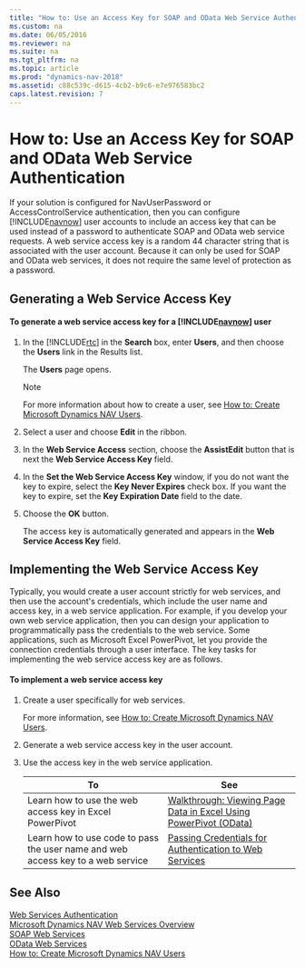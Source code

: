 ```yaml
---
title: "How to: Use an Access Key for SOAP and OData Web Service Authentication"
ms.custom: na
ms.date: 06/05/2016
ms.reviewer: na
ms.suite: na
ms.tgt_pltfrm: na
ms.topic: article
ms.prod: "dynamics-nav-2018"
ms.assetid: c88c539c-d615-4cb2-b9c6-e7e976583bc2
caps.latest.revision: 7
---
```

# How to: Use an Access Key for SOAP and OData Web Service Authentication
If your solution is configured for NavUserPassword or AccessControlService authentication, then you can configure [!INCLUDE[navnow](includes/navnow_md.md)] user accounts to include an access key that can be used instead of a password to authenticate SOAP and OData web service requests. A web service access key is a random 44 character string that is associated with the user account. Because it can only be used for SOAP and OData web services, it does not require the same level of protection as a password.  
  
## Generating a Web Service Access Key  
  
#### To generate a web service access key for a [!INCLUDE[navnow](includes/navnow_md.md)] user  
  
1.  In the [!INCLUDE[rtc](includes/rtc_md.md)] in the **Search** box, enter **Users**, and then choose the **Users** link in the Results list.  
  
     The **Users** page opens.  
  
    > [!NOTE]  
    >  For more information about how to create a user, see [How to: Create Microsoft Dynamics NAV Users](How-to--Create-Microsoft-Dynamics-NAV-Users.md).  
  
2.  Select a user and choose **Edit** in the ribbon.  
  
3.  In the **Web Service Access** section, choose the **AssistEdit** button that is next the **Web Service Access Key** field.  
  
4.  In the **Set the Web Service Access Key** window, if you do not want the key to expire, select the **Key Never Expires** check box. If you want the key to expire, set the **Key Expiration Date** field to the date.  
  
5.  Choose the **OK** button.  
  
     The access key is automatically generated and appears in the **Web Service Access Key** field.  
  
## Implementing the Web Service Access Key  
 Typically, you would create a user account strictly for web services, and then use the account's credentials, which include the user name and access key, in a web service application. For example, if you develop your own web service application, then you can design your application to programmatically pass the credentials to the web service. Some applications, such as Microsoft Excel PowerPivot, let you provide the connection credentials through a user interface. The key tasks for implementing the web service access key are as follows.  
  
#### To implement a web service access key  
  
1.  Create a user specifically for web services.  
  
     For more information, see [How to: Create Microsoft Dynamics NAV Users](How-to--Create-Microsoft-Dynamics-NAV-Users.md).  
  
2.  Generate a web service access key in the user account.  
  
3.  Use the access key in the web service application.  
  
    |To|See|  
    |--------|---------|  
    |Learn how to use the web access key in Excel PowerPivot|[Walkthrough: Viewing Page Data in Excel Using PowerPivot \(OData\)](Walkthrough--Viewing-Page-Data-in-Excel-Using-PowerPivot--OData-.md)|  
    |Learn how to use code to pass the user name and web access key to a web service|[Passing Credentials for Authentication to Web Services](http://go.microsoft.com/fwlink/?LinkID=259554)|  
  
## See Also  
 [Web Services Authentication](Web-Services-Authentication.md)   
 [Microsoft Dynamics NAV Web Services Overview](Microsoft-Dynamics-NAV-Web-Services-Overview.md)   
 [SOAP Web Services](SOAP-Web-Services.md)   
 [OData Web Services](OData-Web-Services.md)   
 [How to: Create Microsoft Dynamics NAV Users](How-to--Create-Microsoft-Dynamics-NAV-Users.md)